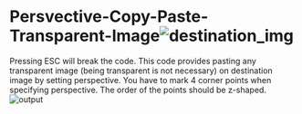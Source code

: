 # Persvective-Copy-Paste-Transparent-Image![destination_img](https://user-images.githubusercontent.com/64545114/131222494-95937c9c-2756-4d68-ad73-12aa370b4905.jpg)
Pressing ESC will break the code.
This code provides pasting any transparent image (being transparent is not necessary) on destination image by setting perspective. 
You have to mark 4 corner points when specifying perspective. The order of the points should be z-shaped.
![output](https://user-images.githubusercontent.com/64545114/131222499-6243f95b-eed9-4069-be52-cd74cc7448b6.jpg)
